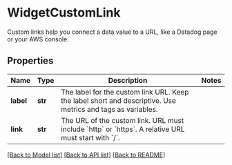 # WidgetCustomLink

Custom links help you connect a data value to a URL, like a Datadog page or your AWS console.

## Properties
Name | Type | Description | Notes
------------ | ------------- | ------------- | -------------
**label** | **str** | The label for the custom link URL. Keep the label short and descriptive. Use metrics and tags as variables. | 
**link** | **str** | The URL of the custom link. URL must include &#x60;http&#x60; or &#x60;https&#x60;. A relative URL must start with &#x60;/&#x60;. | 

[[Back to Model list]](README.md#documentation-for-models) [[Back to API list]](README.md#documentation-for-api-endpoints) [[Back to README]](README.md)


